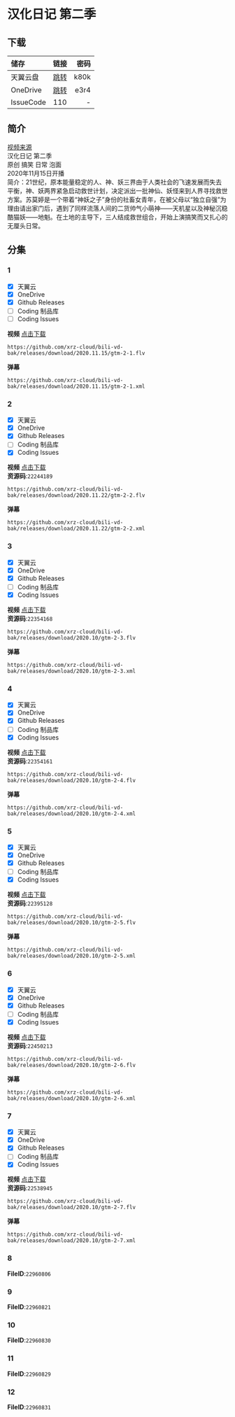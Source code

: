 # 汉化日记 第二季

## 下载

储存 | 链接 | 密码
:----------- | :-----------: | -----------:
 天翼云盘        |     [跳转](https://cloud.189.cn/t/JbQZBrbyInAn)    |       k80k
 OneDrive | [跳转](https://xrzcloud-my.sharepoint.com/:f:/g/personal/xrz_xrzyun_ml/Ery7D9-yHK9DqaFZBJdm1RgBeLT9-lHovt50zvBSHbru0w?e=kJv9sn) | e3r4
 IssueCode | 110 | -

## 简介

[视频来源](https://www.bilibili.com/bangumi/media/md28229502/)  
汉化日记 第二季  
原创 搞笑 日常 泡面  
2020年11月15日开播  
简介：21世纪，原本能量稳定的人、神、妖三界由于人类社会的飞速发展而失去平衡，神、妖两界紧急启动救世计划，决定派出一批神仙、妖怪来到人界寻找救世方案。苏莫婷是一个带着“神妖之子”身份的社畜女青年，在被父母以“独立自强”为理由请出家门后，遇到了同样流落人间的二货帅气小萌神——天机星以及神秘沉稳酷猫妖——地魁。在土地的主导下，三人结成救世组合，开始上演搞笑而又扎心的无厘头日常。  

## 分集

### 1

- [x] 天翼云
- [x] OneDrive
- [x] Github Releases
- [ ] Coding 制品库
- [ ] Coding Issues

**视频**   [点击下载](https://github.com/xrz-cloud/bili-vd-bak/releases/download/2020.11.15/gtm-2-1.flv)

```
https://github.com/xrz-cloud/bili-vd-bak/releases/download/2020.11.15/gtm-2-1.flv
```

**弹幕**

```
https://github.com/xrz-cloud/bili-vd-bak/releases/download/2020.11.15/gtm-2-1.xml
```

### 2

- [x] 天翼云
- [x] OneDrive
- [x] Github Releases
- [ ] Coding 制品库
- [x] Coding Issues

**视频**   [点击下载](https://github.com/xrz-cloud/bili-vd-bak/releases/download/2020.11.22/gtm-2-2.flv)  
**资源码**:`22244189`

```
https://github.com/xrz-cloud/bili-vd-bak/releases/download/2020.11.22/gtm-2-2.flv
```

**弹幕**

```
https://github.com/xrz-cloud/bili-vd-bak/releases/download/2020.11.22/gtm-2-2.xml
```

### 3

- [x] 天翼云
- [x] OneDrive
- [x] Github Releases
- [ ] Coding 制品库
- [x] Coding Issues

**视频**   [点击下载](https://github.com/xrz-cloud/bili-vd-bak/releases/download/2020.10/gtm-1-3.flv)  
**资源码**:`22354168`

```
https://github.com/xrz-cloud/bili-vd-bak/releases/download/2020.10/gtm-2-3.flv
```

**弹幕**

```
https://github.com/xrz-cloud/bili-vd-bak/releases/download/2020.10/gtm-2-3.xml
```

### 4

- [x] 天翼云
- [x] OneDrive
- [x] Github Releases
- [ ] Coding 制品库
- [x] Coding Issues

**视频**   [点击下载](https://github.com/xrz-cloud/bili-vd-bak/releases/download/2020.10/gtm-2-4.flv)  
**资源码**:`22354161`

```
https://github.com/xrz-cloud/bili-vd-bak/releases/download/2020.10/gtm-2-4.flv
```

**弹幕**

```
https://github.com/xrz-cloud/bili-vd-bak/releases/download/2020.10/gtm-2-4.xml
```

### 5

- [x] 天翼云
- [x] OneDrive
- [x] Github Releases
- [ ] Coding 制品库
- [x] Coding Issues

**视频**   [点击下载](https://github.com/xrz-cloud/bili-vd-bak/releases/download/2020.10/gtm-2-5.flv)  
**资源码**:`22395128`

```
https://github.com/xrz-cloud/bili-vd-bak/releases/download/2020.10/gtm-2-5.flv
```

**弹幕**

```
https://github.com/xrz-cloud/bili-vd-bak/releases/download/2020.10/gtm-2-5.xml
```

### 6

- [x] 天翼云
- [x] OneDrive
- [x] Github Releases
- [ ] Coding 制品库
- [x] Coding Issues

**视频**   [点击下载](https://github.com/xrz-cloud/bili-vd-bak/releases/download/2020.10/gtm-2-6.flv)  
**资源码**:`22450213`

```
https://github.com/xrz-cloud/bili-vd-bak/releases/download/2020.10/gtm-2-6.flv
```

**弹幕**

```
https://github.com/xrz-cloud/bili-vd-bak/releases/download/2020.10/gtm-2-6.xml
```

### 7

- [x] 天翼云
- [x] OneDrive
- [x] Github Releases
- [ ] Coding 制品库
- [x] Coding Issues

**视频**   [点击下载](https://github.com/xrz-cloud/bili-vd-bak/releases/download/2020.10/gtm-2-7.flv)  
**资源码**:`22538945`

```
https://github.com/xrz-cloud/bili-vd-bak/releases/download/2020.10/gtm-2-7.flv
```

**弹幕**

```
https://github.com/xrz-cloud/bili-vd-bak/releases/download/2020.10/gtm-2-7.xml
```

### 8

**FileID**:`22960806`

### 9

**FileID**:`22960821`

### 10

**FileID**:`22960830`

### 11

**FileID**:`22960829`

### 12

**FileID**:`22960831`
